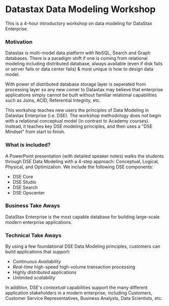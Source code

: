 # Datastax Data Modeling Workshop
This is a 4-hour introductory workshop on data modeling for DataStax Enterprise.

### Motivation

Datastax is multi-model data platform with NoSQL, Search and Graph databases. There is a paradigm shift if one is coming from relational modeling including distributed database, always available (even if disk fails or server fails or data center fails) & most unique is how to design data model.

With power of distributed database storage layer is seperated from processing layer so any new comer to Datastax may believe that enterprise applications simply cannot be built without familiar relational capabilities such as Joins, ACID, Referential Integrity, etc.  

This workshop teaches new users the principles of Data Modeling in Datastax Enterprise (i.e. DSE).  The workshop methodology does *not* begin with a relational conceptual model (in contrast to Academy courses).  Instead, it teaches key DSE modeling principles, and then uses a "DSE Mindset" from start to finish.

### What is included?

A PowerPoint presentation (with detailed speaker notes) walks the students through DSE Data Modeling with a 4-step approach: Conceptual, Logical, Physical, and Optimization.  We include the following DSE components:

* DSE Core
* DSE Studio
* DSE Search
* DSE Opscenter

### Business Take Aways

DataStax Enterprise is the most capable database for building large-scale modern enterprise applications.  

### Technical Take Aways

By using a few foundational DSE Data Modeling principles, customers can build applications that support:

* Continuous *Availability*
* *Real-time* high-speed high-volume transaction processing
* Highly *distributed* applications
* Unlimited *scalability*

In addition, DSE's *contextual* capabilities support the many different application stakeholders in a modern enterprise, including Customers, Customer Service Representatives, Business Analysts, Data Scientists, etc.
